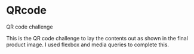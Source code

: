 # QRcode
QR code challenge

This is the QR code challenge to lay the contents out as shown in the final product image. I used flexbox and media queries to complete this. 
